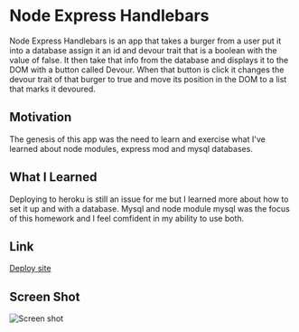 # Node Express Handlebars
Node Express Handlebars is an app that takes a burger from a user put it into a database assign it an id and devour trait that is a boolean with the value of false. It then take that info from the database and displays it to the DOM with a button called Devour. When that button is click it changes the devour trait of that burger to true and move its position in the DOM to a list that marks it devoured.
## Motivation
The genesis of this app was the need to learn and exercise what I've learned about node modules, express mod and mysql databases.
## What I Learned
Deploying to heroku is still an issue for me but I learned more about how to set it up and with a database. Mysql and node module mysql was the focus of this homework and I feel comfident in my ability to use both.
## Link
[Deploy site](https://serene-sea-76269.herokuapp.com/)
## Screen Shot
![Screen shot](https://i.imgur.com/ocNIg67.png)